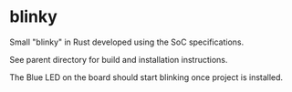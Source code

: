 # blinky

Small "blinky" in Rust developed using the SoC specifications.

See parent directory for build and installation instructions.

The Blue LED on the board should start blinking once project is installed.
